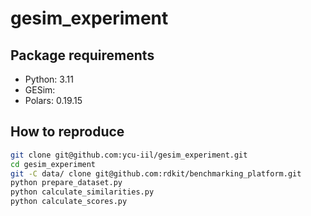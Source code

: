 # gesim_experiment

## Package requirements

- Python: 3.11
- GESim:
- Polars: 0.19.15

## How to reproduce

```bash
git clone git@github.com:ycu-iil/gesim_experiment.git
cd gesim_experiment
git -C data/ clone git@github.com:rdkit/benchmarking_platform.git
python prepare_dataset.py
python calculate_similarities.py
python calculate_scores.py 
```

